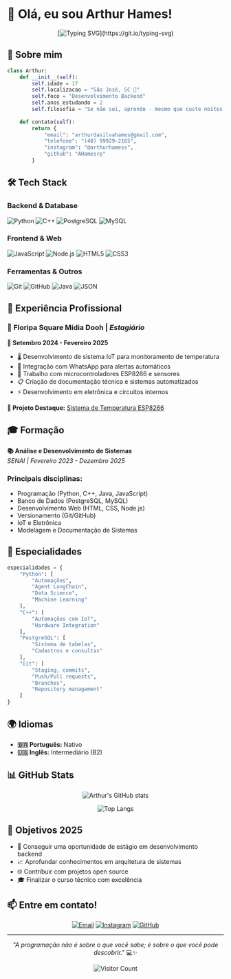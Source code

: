 # 👋 Olá, eu sou Arthur Hames!

<div align="center">
  
  [![Typing SVG](https://readme-typing-svg.herokuapp.com?font=Fira+Code&pause=1000&color=00F7FF&center=true&vCenter=true&width=435&lines=Desenvolvedor+Backend+Jr;2+anos+de+estudos;Sempre+em+busca+de+novos+desafios!)](https://git.io/typing-svg)
  
</div>

## 🚀 Sobre mim

```python
class Arthur:
    def __init__(self):
        self.idade = 17
        self.localizacao = "São José, SC 🌴"
        self.foco = "Desenvolvimento Backend"
        self.anos_estudando = 2
        self.filosofia = "Se não sei, aprendo - mesmo que custe noites de sono! ☕"
        
    def contato(self):
        return {
            "email": "arthurdasilvahames@gmail.com",
            "telefone": "(48) 99929-2165",
            "instagram": "@arthurhamess",
            "github": "AHamesrp"
        }
```

## 🛠️ Tech Stack

### **Backend & Database**
![Python](https://img.shields.io/badge/Python-3776AB?style=for-the-badge&logo=python&logoColor=white)
![C++](https://img.shields.io/badge/C++-00599C?style=for-the-badge&logo=cplusplus&logoColor=white)
![PostgreSQL](https://img.shields.io/badge/PostgreSQL-336791?style=for-the-badge&logo=postgresql&logoColor=white)
![MySQL](https://img.shields.io/badge/MySQL-4479A1?style=for-the-badge&logo=mysql&logoColor=white)

### **Frontend & Web**
![JavaScript](https://img.shields.io/badge/JavaScript-F7DF1E?style=for-the-badge&logo=javascript&logoColor=black)
![Node.js](https://img.shields.io/badge/Node.js-339933?style=for-the-badge&logo=nodedotjs&logoColor=white)
![HTML5](https://img.shields.io/badge/HTML5-E34F26?style=for-the-badge&logo=html5&logoColor=white)
![CSS3](https://img.shields.io/badge/CSS3-1572B6?style=for-the-badge&logo=css3&logoColor=white)

### **Ferramentas & Outros**
![Git](https://img.shields.io/badge/Git-F05032?style=for-the-badge&logo=git&logoColor=white)
![GitHub](https://img.shields.io/badge/GitHub-181717?style=for-the-badge&logo=github&logoColor=white)
![Java](https://img.shields.io/badge/Java-ED8B00?style=for-the-badge&logo=java&logoColor=white)
![JSON](https://img.shields.io/badge/JSON-000000?style=for-the-badge&logo=json&logoColor=white)

## 💼 Experiência Profissional

### 🏢 **Floripa Square Mídia Dooh** | *Estagiário*
**📅 Setembro 2024 - Fevereiro 2025**

- 🌡️ Desenvolvimento de sistema IoT para monitoramento de temperatura
- 📱 Integração com WhatsApp para alertas automáticos
- 🔧 Trabalho com microcontroladores ESP8266 e sensores
- 📋 Criação de documentação técnica e sistemas automatizados
- ⚡ Desenvolvimento em eletrônica e circuitos internos

**🔗 Projeto Destaque:** [Sistema de Temperatura ESP8266](https://github.com/AHamesrp/temperatura_esp8266.git)

## 🎓 Formação

**📚 Análise e Desenvolvimento de Sistemas**  
*SENAI | Fevereiro 2023 - Dezembro 2025*

### Principais disciplinas:
- Programação (Python, C++, Java, JavaScript)
- Banco de Dados (PostgreSQL, MySQL)
- Desenvolvimento Web (HTML, CSS, Node.js)
- Versionamento (Git/GitHub)
- IoT e Eletrônica
- Modelagem e Documentação de Sistemas

## 🌟 Especialidades

```python
especialidades = {
    "Python": [
        "Automações", 
        "Agent LangChain", 
        "Data Science", 
        "Machine Learning"
    ],
    "C++": [
        "Automações com IoT", 
        "Hardware Integration"
    ],
    "PostgreSQL": [
        "Sistema de tabelas", 
        "Cadastros e consultas"
    ],
    "Git": [
        "Staging, commits", 
        "Push/Pull requests", 
        "Branches", 
        "Repository management"
    ]
}
```

## 🌍 Idiomas
- **🇧🇷 Português:** Nativo
- **🇺🇸 Inglês:** Intermediário (B2)

## 📊 GitHub Stats

<div align="center">
  
  ![Arthur's GitHub stats](https://github-readme-stats.vercel.app/api?username=AHamesrp&show_icons=true&theme=tokyonight)
  
  ![Top Langs](https://github-readme-stats.vercel.app/api/top-langs/?username=AHamesrp&layout=compact&theme=tokyonight)
  
</div>

## 🎯 Objetivos 2025

- 🚀 Conseguir uma oportunidade de estágio em desenvolvimento backend
- 📈 Aprofundar conhecimentos em arquitetura de sistemas
- 🌐 Contribuir com projetos open source
- 🎓 Finalizar o curso técnico com excelência

## 📫 Entre em contato!

<div align="center">
  
  [![Email](https://img.shields.io/badge/Email-D14836?style=for-the-badge&logo=gmail&logoColor=white)](mailto:arthurdasilvahames@gmail.com)
  [![Instagram](https://img.shields.io/badge/Instagram-E4405F?style=for-the-badge&logo=instagram&logoColor=white)](https://instagram.com/arthurhamess)
  [![GitHub](https://img.shields.io/badge/GitHub-100000?style=for-the-badge&logo=github&logoColor=white)](https://github.com/AHamesrp)
  
</div>

---

<div align="center">
  
  *"A programação não é sobre o que você sabe; é sobre o que você pode descobrir."* 💻✨
  
  ![Visitor Count](https://profile-counter.glitch.me/AHamesrp/count.svg)
  
</div>

